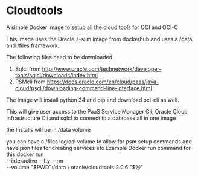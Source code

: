 # Cloudtools
A simple Docker image to setup all the cloud tools for OCI and OCI-C

This Image uses the Oracle 7-slim image from dockerhub and uses a /data and /files framework.

The following files need to be downloaded 

1. Sqlcl from http://www.oracle.com/technetwork/developer-tools/sqlcl/downloads/index.html
2. PSMcli from https://docs.oracle.com/en/cloud/paas/java-cloud/pscli/downloading-command-line-interface.html

The image will install python 34 and pip and download oci-cli as well.

This will give user access to the PaaS Service Manager Cli, Oracle Cloud Infrastructure Cli and sqlcl to connect to a database all in one image

the Installs will be in /data volume 

you can have a /files logical volume to allow for psm setup commands and have json files for creating services etc
Example Docker run command for this 
docker run \
  --interactive --tty --rm \
  --volume "$PWD":/data \
  oracle/cloudtools:2.0.6 "$@"
